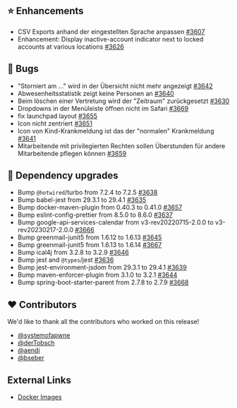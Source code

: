 ## ⭐ Enhancements

- CSV Exports anhand der eingestellten Sprache anpassen [#3607](https://github.com/urlaubsverwaltung/urlaubsverwaltung/issues/3607)
- Enhancement: Display inactive-account indicator next to locked accounts at various locations [#3626](https://github.com/urlaubsverwaltung/urlaubsverwaltung/pull/3626)

## 🐞 Bugs

- "Storniert am ..." wird in der Übersicht nicht mehr angezeigt [#3642](https://github.com/urlaubsverwaltung/urlaubsverwaltung/issues/3642)
- Abwesenheitsstatistik zeigt keine Personen an [#3640](https://github.com/urlaubsverwaltung/urlaubsverwaltung/issues/3640)
- Beim löschen einer Vertretung wird der "Zeitraum" zurückgesetzt [#3630](https://github.com/urlaubsverwaltung/urlaubsverwaltung/issues/3630)
- Dropdowns in der Menüleiste öffnen nicht im Safari [#3669](https://github.com/urlaubsverwaltung/urlaubsverwaltung/issues/3669)
- fix launchpad layout [#3655](https://github.com/urlaubsverwaltung/urlaubsverwaltung/pull/3655)
- Icon nicht zentriert [#3651](https://github.com/urlaubsverwaltung/urlaubsverwaltung/issues/3651)
- Icon von Kind-Krankmeldung ist das der "normalen" Krankmeldung [#3641](https://github.com/urlaubsverwaltung/urlaubsverwaltung/issues/3641)
- Mitarbeitende mit privilegierten Rechten sollen Überstunden für andere Mitarbeitende pflegen können [#3659](https://github.com/urlaubsverwaltung/urlaubsverwaltung/issues/3659)

## 🔨 Dependency upgrades

- Bump `@hotwired`/turbo from 7.2.4 to 7.2.5 [#3638](https://github.com/urlaubsverwaltung/urlaubsverwaltung/pull/3638)
- Bump babel-jest from 29.3.1 to 29.4.1 [#3635](https://github.com/urlaubsverwaltung/urlaubsverwaltung/pull/3635)
- Bump docker-maven-plugin from 0.40.3 to 0.41.0 [#3657](https://github.com/urlaubsverwaltung/urlaubsverwaltung/pull/3657)
- Bump eslint-config-prettier from 8.5.0 to 8.6.0 [#3637](https://github.com/urlaubsverwaltung/urlaubsverwaltung/pull/3637)
- Bump google-api-services-calendar from v3-rev20220715-2.0.0 to v3-rev20230217-2.0.0 [#3666](https://github.com/urlaubsverwaltung/urlaubsverwaltung/pull/3666)
- Bump greenmail-junit5 from 1.6.12 to 1.6.13 [#3645](https://github.com/urlaubsverwaltung/urlaubsverwaltung/pull/3645)
- Bump greenmail-junit5 from 1.6.13 to 1.6.14 [#3667](https://github.com/urlaubsverwaltung/urlaubsverwaltung/pull/3667)
- Bump ical4j from 3.2.8 to 3.2.9 [#3646](https://github.com/urlaubsverwaltung/urlaubsverwaltung/pull/3646)
- Bump jest and `@types`/jest [#3636](https://github.com/urlaubsverwaltung/urlaubsverwaltung/pull/3636)
- Bump jest-environment-jsdom from 29.3.1 to 29.4.1 [#3639](https://github.com/urlaubsverwaltung/urlaubsverwaltung/pull/3639)
- Bump maven-enforcer-plugin from 3.1.0 to 3.2.1 [#3644](https://github.com/urlaubsverwaltung/urlaubsverwaltung/pull/3644)
- Bump spring-boot-starter-parent from 2.7.8 to 2.7.9 [#3668](https://github.com/urlaubsverwaltung/urlaubsverwaltung/pull/3668)

## ❤️ Contributors

We'd like to thank all the contributors who worked on this release!

- [@systemofapwne](https://github.com/systemofapwne)
- [@derTobsch](https://github.com/derTobsch)
- [@aendi](https://github.com/aendi)
- [@bseber](https://github.com/bseber)
## External Links

- [Docker Images](https://github.com/urlaubsverwaltung/urlaubsverwaltung/pkgs/container/urlaubsverwaltung)
